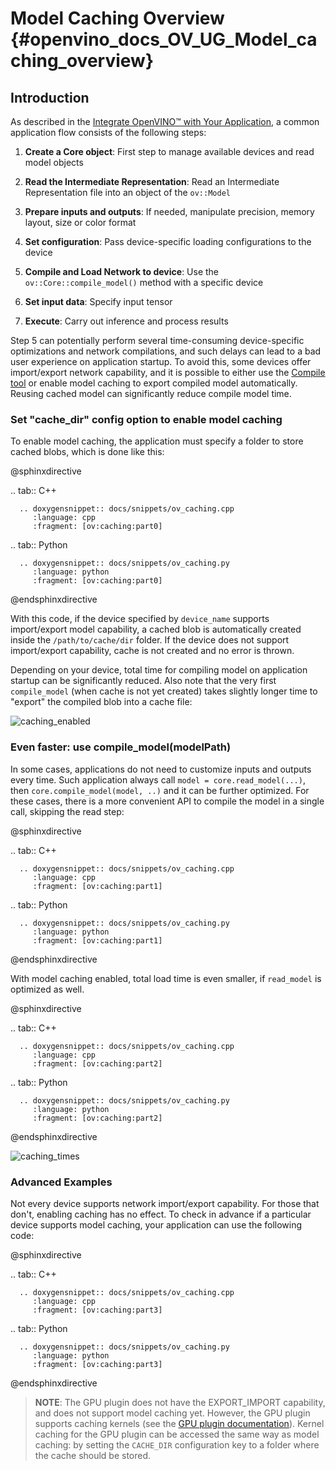 # Model Caching Overview {#openvino_docs_OV_UG_Model_caching_overview}

## Introduction

As described in the [Integrate OpenVINO™ with Your Application](integrate_with_your_application.md), a common application flow consists of the following steps:

1. **Create a Core object**: First step to manage available devices and read model objects

2. **Read the Intermediate Representation**: Read an Intermediate Representation file into an object of the `ov::Model`

3. **Prepare inputs and outputs**: If needed, manipulate precision, memory layout, size or color format

4. **Set configuration**: Pass device-specific loading configurations to the device

5. **Compile and Load Network to device**: Use the `ov::Core::compile_model()` method with a specific device

6. **Set input data**: Specify input tensor

7. **Execute**: Carry out inference and process results

Step 5 can potentially perform several time-consuming device-specific optimizations and network compilations,
and such delays can lead to a bad user experience on application startup. To avoid this, some devices offer
import/export network capability, and it is possible to either use the [Compile tool](../../tools/compile_tool/README.md)
or enable model caching to export compiled model automatically. Reusing cached model can significantly reduce compile model time.

### Set "cache_dir" config option to enable model caching

To enable model caching, the application must specify a folder to store cached blobs, which is done like this:

@sphinxdirective

.. tab:: C++

      .. doxygensnippet:: docs/snippets/ov_caching.cpp
         :language: cpp
         :fragment: [ov:caching:part0]

.. tab:: Python

      .. doxygensnippet:: docs/snippets/ov_caching.py
         :language: python
         :fragment: [ov:caching:part0]

@endsphinxdirective

With this code, if the device specified by `device_name` supports import/export model capability, a cached blob is automatically created inside the `/path/to/cache/dir` folder.
If the device does not support import/export capability, cache is not created and no error is thrown.

Depending on your device, total time for compiling model on application startup can be significantly reduced.
Also note that the very first `compile_model` (when cache is not yet created) takes slightly longer time to "export" the compiled blob into a cache file:

![caching_enabled]

### Even faster: use compile_model(modelPath)

In some cases, applications do not need to customize inputs and outputs every time. Such application always
call `model = core.read_model(...)`, then `core.compile_model(model, ..)` and it can be further optimized.
For these cases, there is a more convenient API to compile the model in a single call, skipping the read step:

@sphinxdirective

.. tab:: C++

      .. doxygensnippet:: docs/snippets/ov_caching.cpp
         :language: cpp
         :fragment: [ov:caching:part1]

.. tab:: Python

      .. doxygensnippet:: docs/snippets/ov_caching.py
         :language: python
         :fragment: [ov:caching:part1]

@endsphinxdirective

With model caching enabled, total load time is even smaller, if `read_model` is optimized as well.

@sphinxdirective

.. tab:: C++

      .. doxygensnippet:: docs/snippets/ov_caching.cpp
         :language: cpp
         :fragment: [ov:caching:part2]

.. tab:: Python

      .. doxygensnippet:: docs/snippets/ov_caching.py
         :language: python
         :fragment: [ov:caching:part2]

@endsphinxdirective

![caching_times]

### Advanced Examples

Not every device supports network import/export capability. For those that don't, enabling caching has no effect.
To check in advance if a particular device supports model caching, your application can use the following code:

@sphinxdirective

.. tab:: C++

      .. doxygensnippet:: docs/snippets/ov_caching.cpp
         :language: cpp
         :fragment: [ov:caching:part3]

.. tab:: Python

      .. doxygensnippet:: docs/snippets/ov_caching.py
         :language: python
         :fragment: [ov:caching:part3]

@endsphinxdirective

> **NOTE**: The GPU plugin does not have the EXPORT_IMPORT capability, and does not support model caching yet. However, the GPU plugin supports caching kernels (see the [GPU plugin documentation](supported_plugins/GPU.md)). Kernel caching for the GPU plugin can be accessed the same way as model caching: by setting the `CACHE_DIR` configuration key to a folder where the cache should be stored.


[caching_enabled]: ../img/caching_enabled.png
[caching_times]: ../img/caching_times.png
